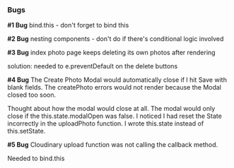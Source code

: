 ### Bugs

**#1 Bug**
bind.this - don't forget to bind this



**#2 Bug**
nesting components - don't do if there's conditional logic involved



**#3 Bug**
index photo page keeps deleting its own photos after rendering

solution: needed to e.preventDefault on the delete buttons

**#4 Bug**
The Create Photo Modal would automatically close if I hit Save with
blank fields. The createPhoto errors would not render because the Modal
closed too soon.

Thought about how the modal would close at all. The modal would only
close if the this.state.modalOpen was false. I noticed I had reset the
State incorrectly in the uploadPhoto function. I wrote this.state instead
of this.setState.

**#5 Bug**
Cloudinary upload function was not calling the callback method.

Needed to bind.this
